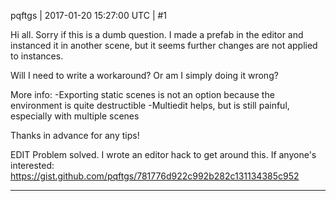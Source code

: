 pqftgs | 2017-01-20 15:27:00 UTC | #1

Hi all.  Sorry if this is a dumb question.
I made a prefab in the editor and instanced it in another scene, but it seems further changes are not applied to instances.

Will I need to write a workaround?  Or am I simply doing it wrong?

More info:
-Exporting static scenes is not an option because the environment is quite destructible
-Multiedit helps, but is still painful, especially with multiple scenes

Thanks in advance for any tips!

EDIT
Problem solved.  I wrote an editor hack to get around this.  If anyone's interested:
https://gist.github.com/pqftgs/781776d922c992b282c131134385c952

-------------------------

